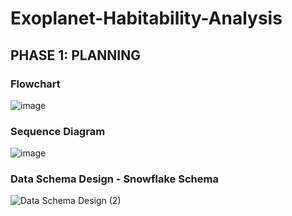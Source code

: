 # Exoplanet-Habitability-Analysis

## PHASE 1: PLANNING
### Flowchart
![image](https://github.com/user-attachments/assets/31cd241a-7d75-49fd-a8a7-381a9d262716)

### Sequence Diagram
![image](https://github.com/user-attachments/assets/0a27865c-9a47-4068-ba3f-632ab6ef102b)

### Data Schema Design - Snowflake Schema
![Data Schema Design (2)](https://github.com/user-attachments/assets/c6f68d8c-6d36-44a3-b3b6-b609d256544d)

